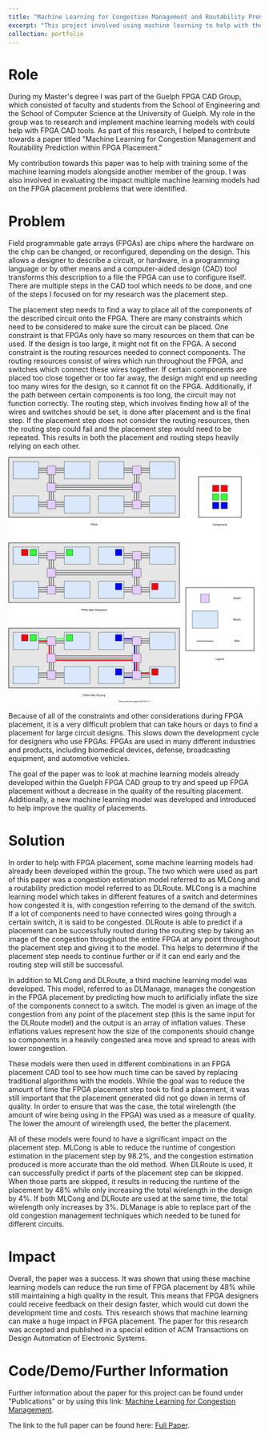 ```yaml
---
title: "Machine Learning for Congestion Management and Routability Prediction within FPGA Placement"
excerpt: "This project involved using machine learning to help with the FPGA placement problem. <br/><img src=''>"
collection: portfolio
---
```


Role
======
During my Master's degree I was part of the Guelph FPGA CAD Group, which consisted of faculty and students from the
School of Engineering and the School of Computer Science at the University of Guelph. My role in the group was to 
research and implement machine learning models with could help with FPGA CAD tools. As part of this research, I helped
to contribute towards a paper titled "Machine Learning for Congestion Management and Routability Prediction within
FPGA Placement."

My contribution towards this paper was to help with training some of the machine learning models alongside another 
member of the group. I was also involved in evaluating the impact multiple machine learning models had on the 
FPGA placement problems that were identified. 

Problem
======
Field programmable gate arrays (FPGAs) are chips where the hardware on the chip can be changed, or reconfigured, 
depending on the design. This allows a designer to describe a circuit, or hardware, in a programming language or by other means 
and a computer-aided design (CAD) tool transforms this description to a file the FPGA can use to configure itself.
There are multiple steps in the CAD tool which needs to be done, and one of the steps I focused on for my
research was the placement step. 

The placement step needs to find a way to place all of the components of the described circuit onto the FPGA. There are
many constraints which need to be considered to make sure the circuit can be placed. One constraint is that FPGAs only
have so many resources on them that can be used. If the design is too large, it might not fit on the FPGA. A second
constraint is the routing resources needed to connect components. The routing resources consist of wires which run throughout
the FPGA, and switches which connect these wires together. If certain components are placed too close together or too far 
away, the design might end up needing too many wires for the design, so it cannot fit on the FPGA. Additionally, if the
path between certain components is too long, the circuit may not function correctly. The routing step, which involves finding
how all of the wires and switches should be set, is done after placement and is the final step. If the placement step does not
consider the routing resources, then the routing step could fail and the placement step would need to be repeated. This 
results in both the placement and routing steps heavily relying on each other.

<img src='/images/fpga_placement_routing.svg'>

Because of all of the constraints and other considerations during FPGA placement,
it is a very difficult problem that can take hours or days to find a placement for large circuit designs. This slows down
the development cycle for designers who use FPGAs. FPGAs are used in many different industries and products, including
biomedical devices, defense, broadcasting equipment, and automotive vehicles.

The goal of the paper was to look at machine learning models already developed within the Guelph FPGA CAD group to
try and speed up FPGA placement without a decrease in the quality of the resulting placement. Additionally, a new 
machine learning model was developed and introduced to help improve the quality of placements.

Solution
======
In order to help with FPGA placement, some machine learning models had already been developed within the group. The two
which were used as part of this paper was a congestion estimation model referred to as MLCong and
a routability prediction model referred to as DLRoute.
MLCong is a machine learning model which takes in different features of a switch and determines how congested it is,
with congestion referring to the demand of the switch. If a lot of components need to have connected wires going through
a certain switch, it is said to be congested.
DLRoute is able to predict if a placement can be successfully routed during the routing step by
taking an image of the congestion throughout the entire FPGA at any point throughout the placement step and 
giving it to the model. This helps to determine if the placement step needs to continue further or if it can end early 
and the routing step will still be successful.

In addition to MLCong and DLRoute, a third machine learning model was developed. This model, referred to as DLManage,
manages the congestion in the FPGA placement by predicting how much to artificially inflate the size of the components
connect to a switch. The model is given an image of the congestion from any point of the placement step (this is the same
input for the DLRoute model) and the output is an array of inflation values. These inflations values represent how the
size of the components should change so components in a heavily congested area move and spread to areas with lower congestion.

These models were then used in different combinations in an FPGA placement CAD tool to see how much time can be saved by
replacing traditional algorithms with the models. While the goal was to reduce the amount of time the FPGA placement step
took to find a placement, it was still important that the placement generated did not go down in terms of quality. In order
to ensure that was the case, the total wirelength (the amount of wire being using in the FPGA) was used as a measure of quality.
The lower the amount of wirelength used, the better the placement. 

All of these models were found to have a significant impact on the placement step. MLCong is able to reduce the runtime
of congestion estimation in the placement step by 98.2%, and the congestion estimation produced is more accurate than the old
method. When DLRoute is used, it can successfully predict if parts of the placement step can be skipped. When those parts are
skipped, it results in reducing the runtime of the placement by 48% while only increasing the total wirelength in the design by 4%.
If both MLCong and DLRoute are used at the same time, the total wirelength only increases by 3%. DLManage is able to replace
part of the old congestion management techniques which needed to be tuned for different circuits. 

Impact
======
Overall, the paper was a success. It was shown that using these machine learning models can reduce the run time of FPGA placement
by 48% while still maintaining a high quality in the result. This means that FPGA designers could receive feedback on their design
faster, which would cut down the development time and costs. This research shows that machine learning can make a huge impact
in FPGA placement. The paper for this research was accepted and published in a special edition of ACM Transactions on
Design Automation of Electronic Systems.

Code/Demo/Further Information
======
Further information about the paper for this project can be found under "Publications" or by using this link: 
[Machine Learning for Congestion Management](https://szentimh.github.io/publication/2020-08-01-ml-fpga-placement-todaes-number-1).

The link to the full paper can be found here: [Full Paper](https://dl.acm.org/doi/10.1145/3373269).


